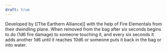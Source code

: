 ```yaml
---
draft: true
---
```

Developed by [[The Earthern Alliance]] with the help of Fire Elementals from their dwindling plane. When removed from the bag after six seconds begins to do (1d6 fire damage) to someone touching it, and every six seconds it adds another 1d6 until it reaches 10d6 or someone puts it back in the bag or into water.